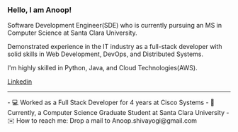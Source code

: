 ### Hello, I am Anoop!

Software Development Engineer(SDE) who is currently pursuing an MS in Computer Science at Santa Clara University.

Demonstrated experience in the IT industry as a full-stack developer with solid skills in Web Development, DevOps, and Distributed Systems.

I'm highly skilled in Python, Java, and Cloud Technologies(AWS).

<a href="https://www.linkedin.com/in/anoop-shivayogi/">Linkedin</a>
<br />
<hr>
- 💻 Worked as a Full Stack Developer for 4 years at Cisco Systems
- 🎒 Currently, a Computer Science Graduate Student at Santa Clara University
- ✉️ How to reach me: Drop a mail to Anoop.shivayogi@gmail.com



<!-- ### 📈 Github Stats

<img src="https://github-readme-stats.vercel.app/api?username=anoopanni&show_icons=true&theme=gotham" alt="anoopanni"/>

 [Snake animation](https://github.com/ruchidhore12/ruchidhore12/blob/output/github-contribution-grid-snake.svg) -->
